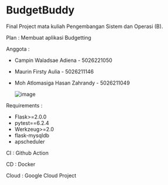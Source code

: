 # BudgetBuddy

Final Project mata kuliah Pengembangan Sistem dan Operasi (B).

Plan : Membuat aplikasi Budgetting

Anggota :
- Campin Waladsae Adiena - 5026221050
- Maurin Firsty Aulia - 5026211146
- Moh Atlomasiga Hasan Zahrandy - 5026211049

  ![image](https://github.com/campinwa/budgetbuddy/assets/166111616/83eca3e1-52b1-4c35-a5b3-098b6a5114c0)


Requirements :
- Flask>=2.0.0
- pytest==6.2.4
- Werkzeug>=2.0
- flask-mysqldb
- apscheduler

CI : Github Action

CD : Docker

Cloud : Google Cloud Project



